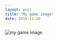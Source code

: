 ```yaml
---
layout: post
title: "My game image"
date: 2018-11-20
---
```


![my game image](/images/download.png)
